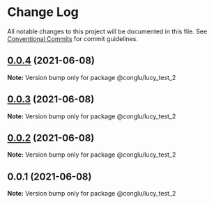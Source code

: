 # Change Log

All notable changes to this project will be documented in this file.
See [Conventional Commits](https://conventionalcommits.org) for commit guidelines.

## [0.0.4](https://github.com/SilenceTiger/lerna-learn/compare/@conglu/lucy_test_2@0.0.3...@conglu/lucy_test_2@0.0.4) (2021-06-08)

**Note:** Version bump only for package @conglu/lucy_test_2





## [0.0.3](https://github.com/SilenceTiger/lerna-learn/compare/@conglu/lucy_test_2@0.0.2...@conglu/lucy_test_2@0.0.3) (2021-06-08)

**Note:** Version bump only for package @conglu/lucy_test_2





## [0.0.2](https://github.com/SilenceTiger/lerna-learn/compare/@conglu/lucy_test_2@0.0.1...@conglu/lucy_test_2@0.0.2) (2021-06-08)

**Note:** Version bump only for package @conglu/lucy_test_2





## 0.0.1 (2021-06-08)

**Note:** Version bump only for package @conglu/lucy_test_2
